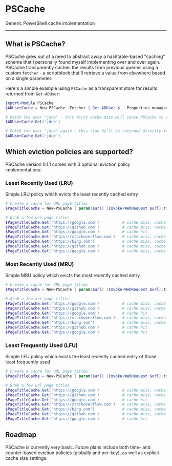 # PSCache
Generic PowerShell cache implementation

----

## What is PSCache?

PSCache grew out of a need to abstract away a hashtable-based "caching" scheme that I personally found myself implementing over and over again. PSCache transparently caches the results from previous queries using a custom `fetcher` - a scriptblock that'll retrieve a value from elsewhere based on a single parameter.

Here's a simple example using `PSCache` as a transparent store for results returned from `Get-ADUser`:

```powershell
Import-Module PSCache
$ADUserCache = New-PSCache -Fetcher { Get-ADUser $_ -Properties manager,title,employeeId }

# Fetch the user "jdoe" - this first cache-miss will cauce PSCache to call the `$Fetcher` scriptblock once and return the result
$ADUserCache.Get('jdoe')

# Fetch the user "jdoe" again - this time he'll be returned directly from the cache
$ADUserCache.Get('jdoe')
```

## Which eviction policies are supported?

PSCache version 0.1.1 comes with 3 optional eviction policy implementations:

### Least Recently Used (LRU)

Simple LRU policy which evicts the least recently cached entry
```powershell
# Create a cache for URL page titles
$PageTitleCache = New-PSCache { param($url) (Invoke-WebRequest $url).title } -EvictionPolicy LRU -Capacity 3

# Grab a few url page titles
$PageTitleCache.Get('https://google.com')          # cache miss, cache count = 1
$PageTitleCache.Get('https://github.com')          # cache miss, cache count = 2
$PageTitleCache.Get('https://google.com')          # cache hit
$PageTitleCache.Get('https://stackoverflow.com')   # cache miss, cache count = 3
$PageTitleCache.Get('https://bing.com')            # cache miss, cache count = 3, 'https://github.com' evicted
$PageTitleCache.Get('https://github.com')          # cache miss, cache count = 3, 'https://google.com' evicted
$PageTitleCache.Get('https://google.com')          # cache miss, cache count = 3, 'https://stackoverflow.com' evicted
```

### Most Recently Used (MRU)

Simple MRU policy which evicts the most recently cached entry
```powershell
# Create a cache for URL page titles
$PageTitleCache = New-PSCache { param($url) (Invoke-WebRequest $url).title } -EvictionPolicy MRU -Capacity 3

# Grab a few url page titles
$PageTitleCache.Get('https://google.com')          # cache miss, cache count = 1
$PageTitleCache.Get('https://github.com')          # cache miss, cache count = 2
$PageTitleCache.Get('https://google.com')          # cache hit
$PageTitleCache.Get('https://stackoverflow.com')   # cache miss, cache count = 3
$PageTitleCache.Get('https://bing.com')            # cache miss, cache count = 3, 'https://stackoverflow.com' evicted
$PageTitleCache.Get('https://github.com')          # cache hit
$PageTitleCache.Get('https://google.com')          # cache hit
```

### Least Frequently Used (LFU)

Simple LFU policy which evicts the least recently cached entry of those least frequently used
```powershell
# Create a cache for URL page titles
$PageTitleCache = New-PSCache { param($url) (Invoke-WebRequest $url).title } -EvictionPolicy LFU -Capacity 3

# Grab a few url page titles
$PageTitleCache.Get('https://google.com')          # cache miss, cache count = 1
$PageTitleCache.Get('https://github.com')          # cache miss, cache count = 2
$PageTitleCache.Get('https://google.com')          # cache hit
$PageTitleCache.Get('https://stackoverflow.com')   # cache miss, cache count = 3
$PageTitleCache.Get('https://bing.com')            # cache miss, cache count = 3, 'https://stackoverflow.com' evicted
$PageTitleCache.Get('https://github.com')          # cache miss, cache count = 3, 'https://bing.com' evicted
$PageTitleCache.Get('https://google.com')          # cache hit
```

## Roadmap

PSCache is currently very basic. Future plans include both time- and counter-based eviction policies (globally and per-key), as well as explicit cache size settings.
